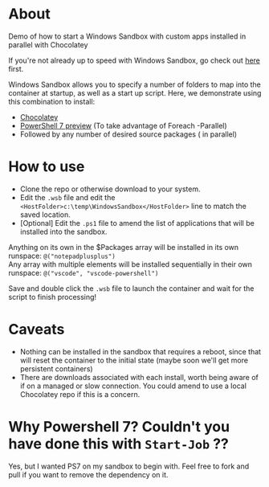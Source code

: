 # About
Demo of how to start a Windows Sandbox with custom apps installed in parallel with Chocolatey

If you're not already up to speed with Windows Sandbox, go check out [here](https://techcommunity.microsoft.com/t5/windows-kernel-internals/windows-sandbox/ba-p/301849) first.

Windows Sandbox allows you to specify a number of folders to map into the container at startup, as well as a start up script.
Here, we demonstrate using this combination to install:
* [Chocolatey](https://www.chocolatey.org)
* [PowerShell 7 preview](https://github.com/PowerShell/PowerShell) (To take advantage of Foreach -Parallel)
* Followed by any number of desired source packages ( in parallel)

# How to use
* Clone the repo or otherwise download to your system.
* Edit the `.wsb` file and edit the `<HostFolder>c:\temp\WindowsSandbox</HostFolder>` line to match the saved location.
* [Optional] Edit the `.ps1` file to amend the list of applications that will be installed into the sandbox.

Anything on its own in the $Packages array will be installed in its own runspace: `@("notepadplusplus")`   
Any array with multiple elements will be installed sequentially in their own runspace: `@("vscode",	"vscode-powershell")`

Save and double click the `.wsb` file to launch the container and wait for the script to finish processing!

# Caveats
* Nothing can be installed in the sandbox that requires a reboot, since that will reset the container to the initial state (maybe soon we'll get more persistent containers)
* There are downloads associated with each install, worth being aware of if on a managed or slow connection. You could amend to use a local Chocolatey repo if this is a concern.

# Why Powershell 7? Couldn't you have done this with `Start-Job` ??
Yes, but I wanted PS7 on my sandbox to begin with. Feel free to fork and pull if you want to remove the dependency on it.
